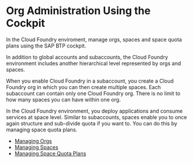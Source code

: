 <!-- loioc4c25cc63ac845779f76202360f98694 -->

# Org Administration Using the Cockpit

 In the Cloud Foundry enviroment, manage orgs, spaces and space quota plans using the SAP BTP cockpit. 

In addition to global accounts and subaccounts, the Cloud Foundry environment includes another hierarchical level represented by orgs and spaces.

When you enable Cloud Foundry in a subaccount, you create a Cloud Foundry org in which you can then create multiple spaces. Each subaccount can contain only one Cloud Foundry org. There is no limit to how many spaces you can have within one org.

In the Cloud Foundry environment, you deploy applications and consume services at space level. Similar to subaccounts, spaces enable you to once again structure and sub-divide quota if you want to. You can do this by managing space quota plans.

-   [Managing Orgs](managing-orgs-fe1ebf3.md)
-   [Managing Spaces](managing-spaces-5209d55.md)
-   [Managing Space Quota Plans](managing-space-quota-plans-4e5f0ee.md)

